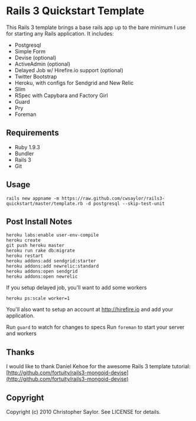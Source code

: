 # Rails 3 Quickstart Template

This Rails 3 template brings a base rails app up to the bare minimum I use for starting any Rails application. It includes:

* Postgresql
* Simple Form
* Devise (optional)
* ActiveAdmin (optional)
* Delayed Job w/ Hirefire.io support (optional)
* Twitter Bootstrap
* Heroku, with configs for Sendgrid and New Relic
* Slim
* RSpec with Capybara and Factory Girl
* Guard
* Pry
* Foreman

## Requirements

* Ruby 1.9.3
* Bundler
* Rails 3
* Git

## Usage

    rails new appname -m https://raw.github.com/cwsaylor/rails3-quickstart/master/template.rb -d postgresql --skip-test-unit

## Post Install Notes

    heroku labs:enable user-env-compile
    heroku create
    git push heroku master
    heroku run rake db:migrate
    heroku restart
    heroku addons:add sendgrid:starter
    heroku addons:add newrelic:standard
    heroku addons:open sendgrid
    heroku addons:open newrelic

If you setup delayed job, you'll want to add some workers

    heroku ps:scale worker=1

You'll also want to setup an account at http://hirefire.io and add your application.

  Run `guard` to watch for changes to specs
  Run `foreman` to start your server and workers

## Thanks

I would like to thank Daniel Kehoe for the awesome Rails 3 template tutorial:
[http://github.com/fortuity/rails3-mongoid-devise](http://github.com/fortuity/rails3-mongoid-devise)

## Copyright

Copyright (c) 2010 Christopher Saylor. See LICENSE for details.
